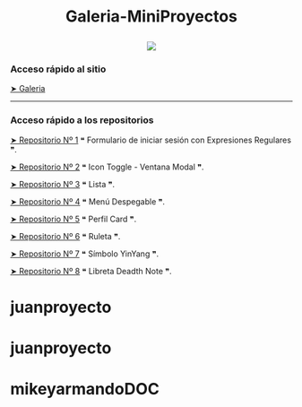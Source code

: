 # <p align="center">Galeria-MiniProyectos</p>
<p align="center">
  <img src="https://user-images.githubusercontent.com/80788960/130529252-52a32426-9ba3-4ed7-87a1-224890aee51c.png"/>
</p>

### Acceso rápido al sitio
[➤ Galeria](https://zkc-gallery.netlify.app/)

---

### Acceso rápido a los repositorios
[➤ Repositorio Nº 1](https://github.com/Zekcron12/Gallery-1-Form)    ❝ Formulario de iniciar sesión con Expresiones Regulares ❞.

[➤ Repositorio Nº 2](https://github.com/Zekcron12/Gallery-2-IconToggle)    ❝ Icon Toggle - Ventana Modal ❞.

[➤ Repositorio Nº 3](https://github.com/Zekcron12/Gallery-3-Lista)    ❝ Lista ❞.

[➤ Repositorio Nº 4](https://github.com/Zekcron12/Gallery-4-Menu)    ❝ Menú Despegable ❞.

[➤ Repositorio Nº 5](https://github.com/Zekcron12/Gallery-5-Perfil)    ❝ Perfil Card ❞.

[➤ Repositorio Nº 6](https://github.com/Zekcron12/Gallery-6-Ruleta)    ❝ Ruleta ❞.

[➤ Repositorio Nº 7](https://github.com/Zekcron12/Gallery-7-YinYang)    ❝ Símbolo YinYang ❞.

[➤ Repositorio Nº 8](https://github.com/Zekcron12/Gallery-8-DeathNote)    ❝ Libreta Deadth Note ❞.
# juanproyecto
# juanproyecto
# mikeyarmandoDOC
